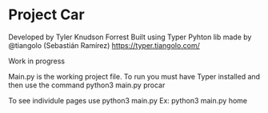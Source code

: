 # Project Car # 
Developed by Tyler Knudson Forrest
Built using Typer Pyhton lib made by @tiangolo (Sebastián Ramírez)
https://typer.tiangolo.com/

Work in progress

Main.py is the working project file. 
To run you must have Typer installed and then use the command 
python3 main.py procar

To see individule pages use 
python3 main.py <pagename> 
Ex: python3 main.py home


